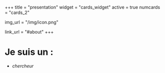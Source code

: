 +++
title = "presentation"
widget = "cards_widget"
active = true
numcards = "cards_2"

img_url = "/img/icon.png"

link_url = "#about"
+++

# Je suis un :


- *chercheur*
  